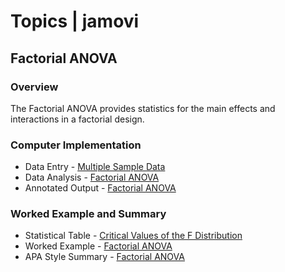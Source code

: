 # Topics | jamovi

## Factorial ANOVA

### Overview

The Factorial ANOVA provides statistics for the main effects and interactions in a factorial design. 

### Computer Implementation

- Data Entry - [Multiple Sample Data](../jamovi/data-entry/multiplesampledata.md)
- Data Analysis - [Factorial ANOVA](../jamovi/data-analysis/factorial.md)
- Annotated Output - [Factorial ANOVA](../jamovi/annotated-output/factorial.md)

### Worked Example and Summary

- Statistical Table - [Critical Values of the F Distribution](../Calculations/statistical-tables/F.md)
- Worked Example - [Factorial ANOVA](../Calculations/worked-examples/factorial.md)
- APA Style Summary - [Factorial ANOVA](../Summaries/summarized-examples/factorial.md)
